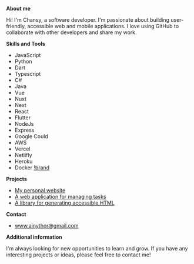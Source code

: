 **About me**

Hi! I'm Chansy, a software developer. I'm passionate about building user-friendly, accessible web and mobile applications. I love using GitHub to collaborate with other developers and share my work.

**Skills and Tools**
* JavaScript
* Python
* Dart
* Typescript
* C#
* Java
* Vue
* Nuxt
* Next
* React
* Flutter
* NodeJs
* Express
* Google Could
* AWS
* Vercel
* Netlifly
* Heroku
* Docker
[!brand](https://www.google.com/url?sa=i&url=https%3A%2F%2Fen.wikipedia.org%2Fwiki%2FPython_%2528programming_language%2529&psig=AOvVaw1I3foe2HiYSOU5NzmtvFLN&ust=1695042534374000&source=images&cd=vfe&opi=89978449&ved=0CBAQjRxqFwoTCIiZjNPbsYEDFQAAAAAdAAAAABAE)

**Projects**

* [My personal website](https://github.com/alice-smith/alice-smith.github.io)
* [A web application for managing tasks](https://github.com/alice-smith/task-manager)
* [A library for generating accessible HTML](https://github.com/alice-smith/accessible-html)

**Contact**

* www.ainythor@gmail.com

**Additional information**

I'm always looking for new opportunities to learn and grow. If you have any interesting projects or ideas, please feel free to contact me!
